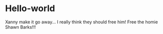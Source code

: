# Hello-world
Xanny make it go away...
I really think they should free him!
Free the homie Shawn Barks!!!
